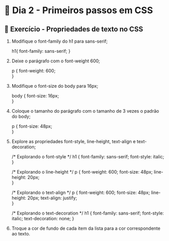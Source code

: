 # :dart: Dia 2 - Primeiros passos em CSS

## :rocket: Exercício - Propriedades de texto no CSS

1. Modifique o font-family do h1 para sans-serif;

    h1{
      font-family: sans-serif;
    }

2. Deixe o parágrafo com o font-weight 600;

    p {
      font-weight: 600;    
    }

3. Modifique o font-size do body para 16px;
    
    body {
      font-size: 16px;    
    }

4. Coloque o tamanho do parágrafo com o tamanho de 3 vezes o padrão do body;

    p {
      font-size: 48px;    
    }

5. Explore as propriedades font-style, line-height, text-align e text-decoration;
    
    /* Explorando o font-style */
    h1 {
      font-family: sans-serif;
      font-style: italic;
    }
    
    /* Explorando o line-height */
    p {
      font-weight: 600;
      font-size: 48px;
      line-height: 20px;    
    }
    
    /* Explorando o text-align */
    p {
      font-weight: 600;
      font-size: 48px;
      line-height: 20px;
      text-align: justify;      
    }

    /* Explorando o text-decoration */
    h1 {
      font-family: sans-serif;
      font-style: italic;
      text-decoration: none;
    }

6. Troque a cor de fundo de cada item da lista para a cor correspondente ao texto.

